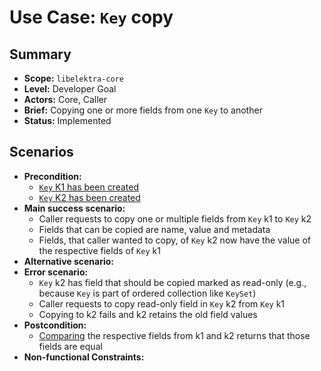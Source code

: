 # Use Case: `Key` copy

## Summary

- **Scope:** `libelektra-core`
- **Level:** Developer Goal
- **Actors:** Core, Caller
- **Brief:** Copying one or more fields from one `Key` to another
- **Status:** Implemented

## Scenarios

- **Precondition:**
  - [`Key` K1 has been created](UC_key_create.md)
  - [`Key` K2 has been created](UC_key_create.md)
- **Main success scenario:**
  - Caller requests to copy one or multiple fields from `Key` k1 to `Key` k2
  - Fields that can be copied are name, value and metadata
  - Fields, that caller wanted to copy, of `Key` k2 now have the value of the respective fields of `Key` k1
- **Alternative scenario:**
- **Error scenario:**
  - `Key` k2 has field that should be copied marked as read-only (e.g., because `Key` is part of ordered collection like `KeySet`)
  - Caller requests to copy read-only field in `Key` k2 from `Key` k1
  - Copying to k2 fails and k2 retains the old field values
- **Postcondition:**
  - [Comparing](UC_keyname_hierarchy.md) the respective fields from k1 and k2 returns that those fields are equal
- **Non-functional Constraints:**
